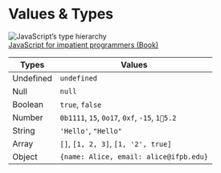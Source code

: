 # Values & Types

![JavaScript’s type hierarchy](http://exploringjs.com/impatient-js/img-book/b8c834a3420a3b2d2df0d90dfa0c1dfd1f2ffbc9.svg)<br>
[JavaScript for impatient programmers (Book)](http://exploringjs.com/impatient-js/ch_values.html)

| Types | Values |
|-|-|
| Undefined | `undefined` |
| Null | `null` |
| Boolean | `true`, `false` |
| Number | `0b1111`, `15`, `0o17`, `0xf`, `-15`, `15.2` |
| String | `'Hello'`, `"Hello"` |
| Array | `[]`, `[1, 2, 3]`, `[1, '2', true]` |
| Object | `{name: Alice, email: alice@ifpb.edu}` |